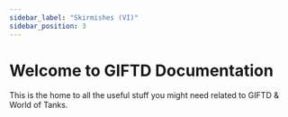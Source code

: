 ```yaml
---
sidebar_label: "Skirmishes (VI)"
sidebar_position: 3
---
```


# Welcome to GIFTD Documentation

This is the home to all the useful stuff you might need related to GIFTD & World of Tanks.
